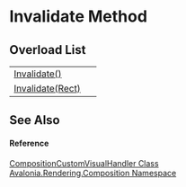 # Invalidate Method


## Overload List
<table>
<tr>
<td><a href="M_Avalonia_Rendering_Composition_CompositionCustomVisualHandler_Invalidate">Invalidate()</a></td>
<td> </td>
</tr>
<tr>
<td><a href="M_Avalonia_Rendering_Composition_CompositionCustomVisualHandler_Invalidate_1">Invalidate(Rect)</a></td>
<td> </td>
</tr>
</table>

## See Also


#### Reference
<a href="T_Avalonia_Rendering_Composition_CompositionCustomVisualHandler">CompositionCustomVisualHandler Class</a>  
<a href="N_Avalonia_Rendering_Composition">Avalonia.Rendering.Composition Namespace</a>  
